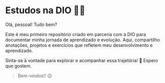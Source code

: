 # Estudos na DIO 🐱‍👤

Olá, pessoal! Tudo bem?

Este é meu primeiro repositório criado em parceria com a DIO para documentar minha jornada de aprendizado e evolução. Aqui, compartilho anotações, projetos e exercícios que refletem meu desenvolvimento e aprendizado.

Sinta-se à vontade para explorar e acompanhar essa trajetória! 🙌 Espero que gostem.

> Bem-vindos!! 😉
